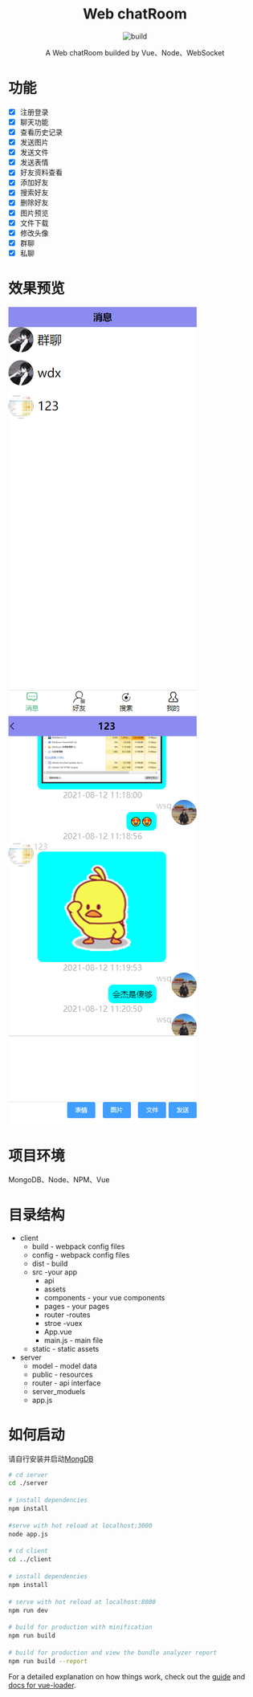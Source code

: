 <div align="center">

# Web chatRoom

![build](https://travis-ci.org/YeomanLi/WebIM.svg?branch=master)

A Web chatRoom builded by Vue、Node、WebSocket  

</div>  

# 功能  
- [x] 注册登录
- [x] 聊天功能
- [x] 查看历史记录
- [x] 发送图片
- [x] 发送文件
- [x] 发送表情
- [x] 好友资料查看
- [x] 添加好友
- [x] 搜索好友
- [x] 删除好友
- [x] 图片预览
- [x] 文件下载
- [x] 修改头像
- [x] 群聊
- [x] 私聊

# 效果预览
![预览1](https://github.com/wsq12345/Web-chatRoom/blob/master/server/public/image/预览1.png) 
![预览2](https://github.com/wsq12345/Web-chatRoom/blob/master/server/public/image/预览2.png) 

# 项目环境  
MongoDB、Node、NPM、Vue  

# 目录结构
* client
   * build - webpack config files
   * config - webpack config files
   * dist - build
   * src -your app
       * api
       * assets
       * components - your vue components
       * pages - your pages  
       * router -routes
       * stroe -vuex
       * App.vue
       * main.js - main file
   * static - static assets
* server
   * model - model data
   * public - resources
   * router - api interface
   * server_moduels
   * app.js

# 如何启动  
 请自行安装并启动[MongDB](https://www.mongodb.com/)
 
``` bash
# cd server
cd ./server

# install dependencies
npm install

#serve with hot reload at localhost:3000
node app.js  

# cd client
cd ../client

# install dependencies
npm install

# serve with hot reload at localhost:8080
npm run dev

# build for production with minification
npm run build

# build for production and view the bundle analyzer report
npm run build --report
```

For a detailed explanation on how things work, check out the [guide](http://vuejs-templates.github.io/webpack/) and [docs for vue-loader](http://vuejs.github.io/vue-loader). 

